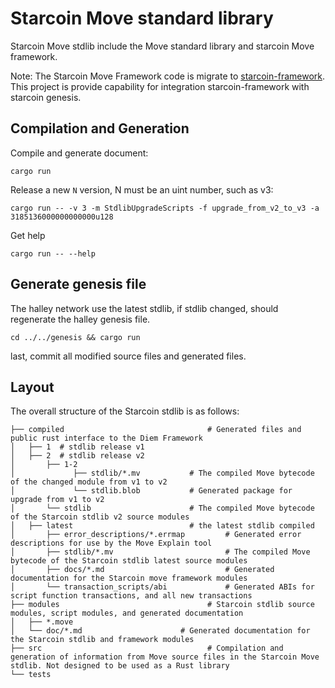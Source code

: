 # Starcoin Move standard library

Starcoin Move stdlib include the Move standard library and starcoin Move framework.

Note: The Starcoin Move Framework code is migrate to [starcoin-framework](https://github.com/starcoinorg/starcoin-framework/). This project is provide capability for integration starcoin-framework with starcoin genesis.

## Compilation and Generation

Compile and generate document:

```shell
cargo run 
```

Release a new `N` version, N must be an uint number, such as v3:

```shell
cargo run -- -v 3 -m StdlibUpgradeScripts -f upgrade_from_v2_to_v3 -a 3185136000000000000u128
```

Get help

```shell
cargo run -- --help
```

## Generate genesis file

The halley network use the latest stdlib, if stdlib changed, should regenerate the halley genesis file.
```shell
cd ../../genesis && cargo run
```

last, commit all modified source files and generated files.

## Layout
The overall structure of the Starcoin stdlib is as follows:

```
├── compiled                                # Generated files and public rust interface to the Diem Framework
│   ├── 1  # stdlib release v1
│   ├── 2  # stdlib release v2
│       ├── 1-2
│             ├── stdlib/*.mv           # The compiled Move bytecode of the changed module from v1 to v2
│             └── stdlib.blob           # Generated package for upgrade from v1 to v2
│       └── stdlib                      # The compiled Move bytecode of the Starcoin stdlib v2 source modules
│   ├── latest                          # the latest stdlib compiled
│       ├── error_descriptions/*.errmap         # Generated error descriptions for use by the Move Explain tool
│       ├── stdlib/*.mv                         # The compiled Move bytecode of the Starcoin stdlib latest source modules
│       ├── docs/*.md                           # Generated documentation for the Starcoin move framework modules
│       └── transaction_scripts/abi             # Generated ABIs for script function transactions, and all new transactions
├── modules                                 # Starcoin stdlib source modules, script modules, and generated documentation
│   ├── *.move
│   └── doc/*.md                      # Generated documentation for the Starcoin stdlib and framework modules
├── src                                     # Compilation and generation of information from Move source files in the Starcoin Move stdlib. Not designed to be used as a Rust library
└── tests
```
